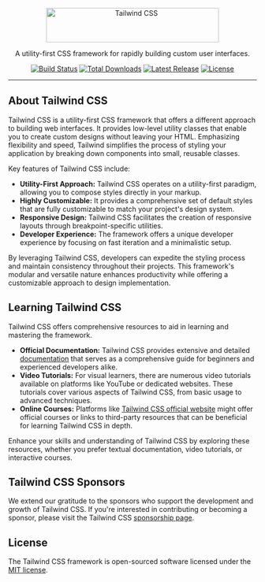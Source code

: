 <p align="center">
  <a href="https://tailwindcss.com" target="_blank">
    <picture>
      <source media="(prefers-color-scheme: dark)" srcset="https://raw.githubusercontent.com/tailwindlabs/tailwindcss/HEAD/.github/logo-dark.svg">
      <source media="(prefers-color-scheme: light)" srcset="https://raw.githubusercontent.com/tailwindlabs/tailwindcss/HEAD/.github/logo-light.svg">
      <img alt="Tailwind CSS" src="https://raw.githubusercontent.com/tailwindlabs/tailwindcss/HEAD/.github/logo-light.svg" width="350" height="70" style="max-width: 100%;">
    </picture>
  </a>
</p>

<p align="center">
  A utility-first CSS framework for rapidly building custom user interfaces.
</p>


<p align="center">
    <a href="https://github.com/tailwindlabs/tailwindcss/actions"><img src="https://img.shields.io/github/actions/workflow/status/tailwindlabs/tailwindcss/ci.yml?branch=master" alt="Build Status"></a>
    <a href="https://www.npmjs.com/package/tailwindcss"><img src="https://img.shields.io/npm/dt/tailwindcss.svg" alt="Total Downloads"></a>
    <a href="https://github.com/tailwindcss/tailwindcss/releases"><img src="https://img.shields.io/npm/v/tailwindcss.svg" alt="Latest Release"></a>
    <a href="https://github.com/tailwindcss/tailwindcss/blob/master/LICENSE"><img src="https://img.shields.io/npm/l/tailwindcss.svg" alt="License"></a>
</p>

------
## About Tailwind CSS

Tailwind CSS is a utility-first CSS framework that offers a different approach to building web interfaces. It provides low-level utility classes that enable you to create custom designs without leaving your HTML. Emphasizing flexibility and speed, Tailwind simplifies the process of styling your application by breaking down components into small, reusable classes.

Key features of Tailwind CSS include:

- **Utility-First Approach:** Tailwind CSS operates on a utility-first paradigm, allowing you to compose styles directly in your markup.
- **Highly Customizable:** It provides a comprehensive set of default styles that are fully customizable to match your project's design system.
- **Responsive Design:** Tailwind CSS facilitates the creation of responsive layouts through breakpoint-specific utilities.
- **Developer Experience:** The framework offers a unique developer experience by focusing on fast iteration and a minimalistic setup.

By leveraging Tailwind CSS, developers can expedite the styling process and maintain consistency throughout their projects. This framework's modular and versatile nature enhances productivity while offering a customizable approach to design implementation.

## Learning Tailwind CSS

Tailwind CSS offers comprehensive resources to aid in learning and mastering the framework.

- **Official Documentation:** Tailwind CSS provides extensive and detailed [documentation](https://tailwindcss.com/docs) that serves as a comprehensive guide for beginners and experienced developers alike.
- **Video Tutorials:** For visual learners, there are numerous video tutorials available on platforms like YouTube or dedicated websites. These tutorials cover various aspects of Tailwind CSS, from basic usage to advanced techniques.
- **Online Courses:** Platforms like [Tailwind CSS official website](https://tailwindcss.com/) might offer official courses or links to third-party resources that can be beneficial for learning Tailwind CSS in depth.

Enhance your skills and understanding of Tailwind CSS by exploring these resources, whether you prefer textual documentation, video tutorials, or interactive courses.

## Tailwind CSS Sponsors

We extend our gratitude to the sponsors who support the development and growth of Tailwind CSS. If you're interested in contributing or becoming a sponsor, please visit the Tailwind CSS [sponsorship page](https://github.com/sponsors/tailwindlabs).

## License

The Tailwind CSS framework is open-sourced software licensed under the [MIT license](https://opensource.org/licenses/MIT).

